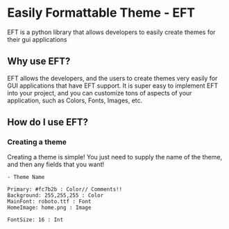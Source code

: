# Easily Formattable Theme - EFT

EFT is a python library that allows developers to easily create themes for their gui applications

## Why use EFT?

EFT allows the developers, and the users to create themes very easily for GUI applications that have EFT support. It is super easy to implement EFT into your project, and you can customize tons of aspects of your application, such as Colors, Fonts, Images, etc.

## How do I use EFT?

### Creating a theme

Creating a theme is simple! You just need to supply the name of the theme, and then any fields that you want!
```eft
- Theme Name

Primary: #fc7b2b : Color// Comments!!
Background: 255,255,255 : Color
MainFont: roboto.ttf : Font
HomeImage: home.png : Image

FontSize: 16 : Int
```